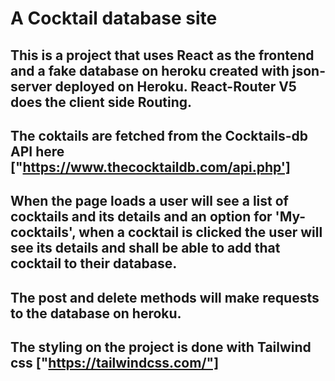 # A Cocktail database site 

## This is a project that uses React as the frontend and a fake database on heroku created with json-server deployed on Heroku. React-Router V5 does the client side Routing. 

## The coktails are fetched from the Cocktails-db API here ["https://www.thecocktaildb.com/api.php']

## When the page loads a user will see a list of cocktails and its details and an option for 'My-cocktails', when a cocktail is clicked the user will see its details and shall be able to add that cocktail to their database. 

## The post and delete methods will make requests to the database on heroku.

## The styling on the project is done with Tailwind css ["https://tailwindcss.com/"]